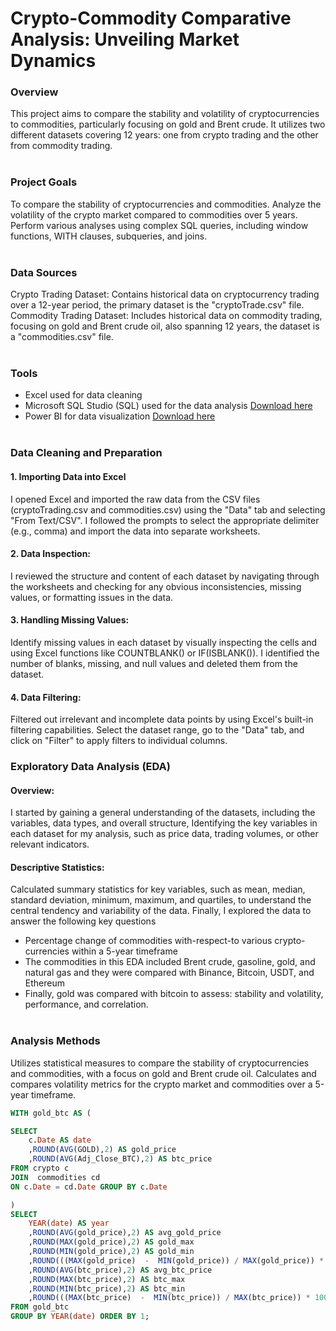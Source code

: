 # Crypto-Commodity Comparative Analysis: Unveiling Market Dynamics

### Overview
This project aims to compare the stability and volatility of cryptocurrencies to commodities, particularly focusing on gold and Brent crude. It utilizes two different datasets covering 12 years: one from crypto trading and the other from commodity trading. <br/><br/>

### Project Goals
To compare the stability of cryptocurrencies and commodities.
Analyze the volatility of the crypto market compared to commodities over 5 years.
Perform various analyses using complex SQL queries, including window functions, WITH clauses, subqueries, and joins. <br/><br/>

### Data Sources
Crypto Trading Dataset: Contains historical data on cryptocurrency trading over a 12-year period, the primary dataset is the "cryptoTrade.csv" file.
Commodity Trading Dataset: Includes historical data on commodity trading, focusing on gold and Brent crude oil, also spanning 12 years, the dataset is a "commodities.csv" file. <br/><br/>

### Tools
- Excel used for data cleaning
- Microsoft SQL Studio (SQL) used for the data analysis [Download here](https://www.bing.com/search?q=sql+server+management+studio+download&filters=dtbk:%22MCFjZ192NV9kb3dubG9hZCFjZ192NV9kb3dubG9hZCExMGFjNzM3YS1hMGQ2LTNhYmQtZDJlOC02Yzg4OTcxMzBhOTM%3d%22+sid:%2210ac737a-a0d6-3abd-d2e8-6c8897130a93%22&FORM=DEPNAV)
- Power BI for data visualization [Download here](https://www.bing.com/ck/a?!&&p=5d6550d22355fe53JmltdHM9MTcwNzYwOTYwMCZpZ3VpZD0zZWI2MzJiYS0wYmI2LTY2NzUtMDAxNi0yMDU0MGFhYjY3MGMmaW5zaWQ9NTQ5NQ&ptn=3&ver=2&hsh=3&fclid=3eb632ba-0bb6-6675-0016-20540aab670c&psq=power+bi+desktop+download&u=a1aHR0cHM6Ly93d3cubWljcm9zb2Z0LmNvbS9lbi11cy9kb3dubG9hZC9kZXRhaWxzLmFzcHg_aWQ9NTg0OTQ_b2NpZD1PUlNFQVJDSF9CaW5n&ntb=1) <br/><br/>

### Data Cleaning and Preparation
#### 1. Importing Data into Excel
I opened Excel and imported the raw data from the CSV files (cryptoTrading.csv and commodities.csv) using the "Data" tab and selecting "From Text/CSV".
I followed the prompts to select the appropriate delimiter (e.g., comma) and import the data into separate worksheets.
#### 2. Data Inspection:
I reviewed the structure and content of each dataset by navigating through the worksheets and checking for any obvious inconsistencies, missing values, or formatting issues in the data.
#### 3. Handling Missing Values:
Identify missing values in each dataset by visually inspecting the cells and using Excel functions like COUNTBLANK() or IF(ISBLANK()). I identified the number of blanks, missing, and null values and deleted them from the dataset.
#### 4. Data Filtering:
Filtered out irrelevant and incomplete data points by using Excel's built-in filtering capabilities. Select the dataset range, go to the "Data" tab, and click on "Filter" to apply filters to individual columns.

### Exploratory Data Analysis (EDA)
#### Overview:
I started by gaining a general understanding of the datasets, including the variables, data types, and overall structure, Identifying the key variables in each dataset for my analysis, such as price data, trading volumes, or other relevant indicators.
#### Descriptive Statistics:
Calculated summary statistics for key variables, such as mean, median, standard deviation, minimum, maximum, and quartiles, to understand the central tendency and variability of the data. Finally, I explored the data to answer the following key questions

- Percentage change of commodities with-respect-to various crypto-currencies within a 5-year timeframe
- The commodities in this EDA included Brent crude, gasoline, gold, and natural gas and they were compared with Binance, Bitcoin, USDT, and Ethereum
- Finally, gold was compared with bitcoin to assess: stability and volatility, performance, and correlation.  <br/><br/>



### Analysis Methods
Utilizes statistical measures to compare the stability of cryptocurrencies and commodities, with a focus on gold and Brent crude oil.
Calculates and compares volatility metrics for the crypto market and commodities over a 5-year timeframe.

```SQL
WITH gold_btc AS (

SELECT
	c.Date AS date
	,ROUND(AVG(GOLD),2) AS gold_price
	,ROUND(AVG(Adj_Close_BTC),2) AS btc_price
FROM crypto c
JOIN  commodities cd
ON c.Date = cd.Date GROUP BY c.Date

)
SELECT 
	YEAR(date) AS year
	,ROUND(AVG(gold_price),2) AS avg_gold_price
	,ROUND(MAX(gold_price),2) AS gold_max
	,ROUND(MIN(gold_price),2) AS gold_min
	,ROUND(((MAX(gold_price)  -  MIN(gold_price)) / MAX(gold_price)) * 100,2) AS percent_change_gold
	,ROUND(AVG(btc_price),2) AS avg_btc_price
	,ROUND(MAX(btc_price),2) AS btc_max
	,ROUND(MIN(btc_price),2) AS btc_min
	,ROUND(((MAX(btc_price)  -  MIN(btc_price)) / MAX(btc_price)) * 100,2) AS percent_change_btc
FROM gold_btc
GROUP BY YEAR(date) ORDER BY 1;

```

